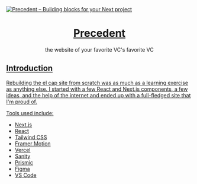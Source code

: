 <a href="https://elcap.xyz">
  <img alt="Precedent – Building blocks for your Next project" src="https://precedent.dev/api/og">
  <h1 align="center">Precedent</h1>
</a>

<p align="center">
  the website of your favorite VC's favorite VC
</p>

<p align="center">
  <a href="https://twitter.com/stewbradley">
    

## Introduction

Rebuilding the el cap site from scratch was as much as a learning exercise as anything else. I started with a few React and Next.js components, a few ideas, and the help of the internet and ended up with a full-fledged site that I'm proud of.

Tools used include:

- [Next.js](https://nextjs.org/)
- [React](https://reactjs.org/)
- [Tailwind CSS](https://tailwindcss.com/)
- [Framer Motion](https://www.framer.com/motion/)
- [Vercel](https://vercel.com/)
- [Sanity](https://www.sanity.io/)
- [Prismic](https://prismic.io/)
- [Figma](https://www.figma.com/)
- [VS Code](https://code.visualstudio.com/)

